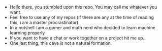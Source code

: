 - Hello there, you stumbled upon this repo. You may call me whatever you want.
- Feel free to use any of my repos (if there are any at the time of reading this, i am a master procrastinator)
- In a nutshell i am a gamer and math nerd who decided to learn machine learning properly
- If you want to have a chat or work together on a project hit me up. 
- One last thing, this cave is not a natural formation. 

